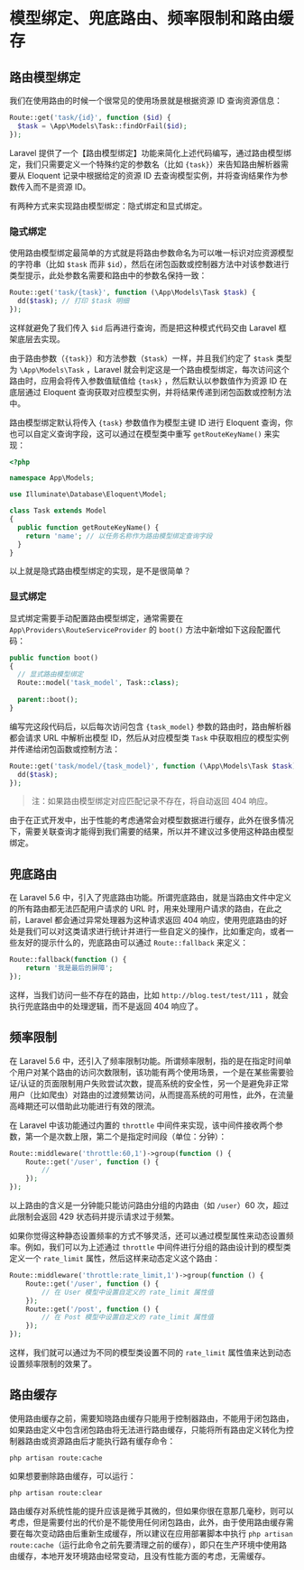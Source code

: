 # 模型绑定、兜底路由、频率限制和路由缓存

## 路由模型绑定

我们在使用路由的时候一个很常见的使用场景就是根据资源 ID 查询资源信息：

```php
Route::get('task/{id}', function ($id) {
  $task = \App\Models\Task::findOrFail($id);
});
```

Laravel 提供了一个【路由模型绑定】功能来简化上述代码编写，通过路由模型绑定，我们只需要定义一个特殊约定的参数名（比如 `{task}`）来告知路由解析器需要从 Eloquent 记录中根据给定的资源 ID 去查询模型实例，并将查询结果作为参数传入而不是资源 ID。

有两种方式来实现路由模型绑定：隐式绑定和显式绑定。

### 隐式绑定

使用路由模型绑定最简单的方式就是将路由参数命名为可以唯一标识对应资源模型的字符串（比如 `$task` 而非 `$id`），然后在闭包函数或控制器方法中对该参数进行类型提示，此处参数名需要和路由中的参数名保持一致：

```php
Route::get('task/{task}', function (\App\Models\Task $task) {
  dd($task); // 打印 $task 明细
});
```

这样就避免了我们传入 `$id` 后再进行查询，而是把这种模式代码交由 Laravel 框架底层去实现。

由于路由参数（`{task}`）和方法参数（`$task`）一样，并且我们约定了 `$task` 类型为 `\App\Models\Task` ，Laravel 就会判定这是一个路由模型绑定，每次访问这个路由时，应用会将传入参数值赋值给 `{task}` ，然后默认以参数值作为资源 ID 在底层通过 Eloquent 查询获取对应模型实例，并将结果传递到闭包函数或控制方法中。

路由模型绑定默认将传入 `{task}` 参数值作为模型主键 ID 进行 Eloquent 查询，你也可以自定义查询字段，这可以通过在模型类中重写 `getRouteKeyName()` 来实现：

```php
<?php

namespace App\Models;

use Illuminate\Database\Eloquent\Model;

class Task extends Model
{
  public function getRouteKeyName() {
    return 'name'; // 以任务名称作为路由模型绑定查询字段
  }
}
```

以上就是隐式路由模型绑定的实现，是不是很简单？

### 显式绑定

显式绑定需要手动配置路由模型绑定，通常需要在 `App\Providers\RouteServiceProvider` 的 `boot()` 方法中新增如下这段配置代码：

```php
public function boot()
{
  // 显式路由模型绑定
  Route::model('task_model', Task::class);
  
  parent::boot();
}
```

编写完这段代码后，以后每次访问包含 `{task_model}` 参数的路由时，路由解析器都会请求 URL 中解析出模型 ID，然后从对应模型类 `Task` 中获取相应的模型实例并传递给闭包函数或控制方法：

```php
Route::get('task/model/{task_model}', function (\App\Models\Task $task) {
  dd($task);
});
```

> 注：如果路由模型绑定对应匹配记录不存在，将自动返回 404 响应。

由于在正式开发中，出于性能的考虑通常会对模型数据进行缓存，此外在很多情况下，需要关联查询才能得到我们需要的结果，所以并不建议过多使用这种路由模型绑定。

## 兜底路由

在 Laravel 5.6 中，引入了兜底路由功能。所谓兜底路由，就是当路由文件中定义的所有路由都无法匹配用户请求的 URL 时，用来处理用户请求的路由，在此之前，Laravel 都会通过异常处理器为这种请求返回 404 响应，使用兜底路由的好处是我们可以对这类请求进行统计并进行一些自定义的操作，比如重定向，或者一些友好的提示什么的，兜底路由可以通过 `Route::fallback` 来定义：

```php
Route::fallback(function () {
    return '我是最后的屏障';
});
```

这样，当我们访问一些不存在的路由，比如 `http://blog.test/test/111` ，就会执行兜底路由中的处理逻辑，而不是返回 404 响应了。

## 频率限制

在 Laravel 5.6 中，还引入了频率限制功能。所谓频率限制，指的是在指定时间单个用户对某个路由的访问次数限制，该功能有两个使用场景，一个是在某些需要验证/认证的页面限制用户失败尝试次数，提高系统的安全性，另一个是避免非正常用户（比如爬虫）对路由的过渡频繁访问，从而提高系统的可用性，此外，在流量高峰期还可以借助此功能进行有效的限流。

在 Laravel 中该功能通过内置的 `throttle` 中间件来实现，该中间件接收两个参数，第一个是次数上限，第二个是指定时间段（单位：分钟）：

```php
Route::middleware('throttle:60,1')->group(function () {
    Route::get('/user', function () {
        //
    });
});
```

以上路由的含义是一分钟能只能访问路由分组的内路由（如 `/user`）60 次，超过此限制会返回 429 状态码并提示请求过于频繁。

如果你觉得这种静态设置频率的方式不够灵活，还可以通过模型属性来动态设置频率。例如，我们可以为上述通过 `throttle` 中间件进行分组的路由设计到的模型类定义一个 `rate_limit` 属性，然后这样来动态定义这个路由：

```php
Route::middleware('throttle:rate_limit,1')->group(function () {
    Route::get('/user', function () {
        // 在 User 模型中设置自定义的 rate_limit 属性值
    });
    Route::get('/post', function () {
        // 在 Post 模型中设置自定义的 rate_limit 属性值
    });
});
```

这样，我们就可以通过为不同的模型类设置不同的 `rate_limit` 属性值来达到动态设置频率限制的效果了。

## 路由缓存

使用路由缓存之前，需要知晓路由缓存只能用于控制器路由，不能用于闭包路由，如果路由定义中包含闭包路由将无法进行路由缓存，只能将所有路由定义转化为控制器路由或资源路由后才能执行路有缓存命令：

```
php artisan route:cache
```

如果想要删除路由缓存，可以运行：

```
php artisan route:clear
```

路由缓存对系统性能的提升应该是微乎其微的，但如果你很在意那几毫秒，则可以考虑，但是需要付出的代价是不能使用任何闭包路由，此外，由于使用路由缓存需要在每次变动路由后重新生成缓存，所以建议在应用部署脚本中执行 `php artisan route:cache`（运行此命令之前先要清理之前的缓存），即只在生产环境中使用路由缓存，本地开发环境路由经常变动，且没有性能方面的考虑，无需缓存。